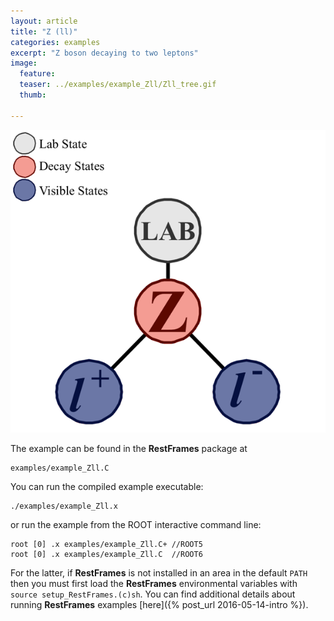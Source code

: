 ```yaml
---
layout: article
title: "Z (ll)"
categories: examples
excerpt: "Z boson decaying to two leptons"
image:
  feature:
  teaser: ../examples/example_Zll/Zll_tree.gif
  thumb:

---
```


![default](/examples/example_Zll/Zll_tree.gif)

The example can be found in the **RestFrames** package at

    examples/example_Zll.C

You can run the compiled example executable:

    ./examples/example_Zll.x

or run the example from the ROOT interactive command line:

    root [0] .x examples/example_Zll.C+ //ROOT5
	root [0] .x examples/example_Zll.C  //ROOT6

For the latter, if **RestFrames** is not installed in an area in the
default `PATH` then you must first load the **RestFrames**
environmental variables with `source setup_RestFrames.(c)sh`. You can
find additional details about running **RestFrames** examples [here]({% post_url 2016-05-14-intro %}).
